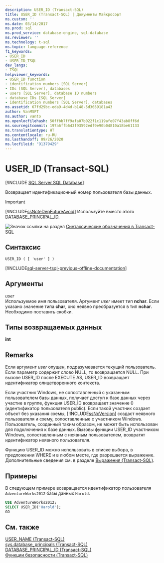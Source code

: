 ```yaml
---
description: USER_ID (Transact-SQL)
title: USER_ID (Transact-SQL) | Документы Майкрософт
ms.custom: ''
ms.date: 03/14/2017
ms.prod: sql
ms.prod_service: database-engine, sql-database
ms.reviewer: ''
ms.technology: t-sql
ms.topic: language-reference
f1_keywords:
- USER_ID
- USER_ID_TSQL
dev_langs:
- TSQL
helpviewer_keywords:
- USER_ID function
- identification numbers [SQL Server]
- IDs [SQL Server], databases
- users [SQL Server], database ID numbers
- database IDs [SQL Server]
- identification numbers [SQL Server], databases
ms.assetid: 67fd29bc-eda9-4d4d-b148-5d3659181a43
author: VanMSFT
ms.author: vanto
ms.openlocfilehash: 50ffbb7ff9afa07b022f1c119afe07f43ab8ff6d
ms.sourcegitcommit: 197a6ffb643f93592edf9e90b04810a18be61133
ms.translationtype: HT
ms.contentlocale: ru-RU
ms.lasthandoff: 09/26/2020
ms.locfileid: "91379429"
---
```

# <a name="user_id-transact-sql"></a>USER_ID (Transact-SQL)
[!INCLUDE [SQL Server SQL Database](../../includes/applies-to-version/sql-asdb.md)]

  Возвращает идентификационный номер пользователя базы данных.  
  
> [!IMPORTANT]  
>  [!INCLUDE[ssNoteDepFutureAvoid](../../includes/ssnotedepfutureavoid-md.md)] Используйте вместо этого [DATABASE_PRINCIPAL_ID](../../t-sql/functions/database-principal-id-transact-sql.md).  
  
 ![Значок ссылки на раздел](../../database-engine/configure-windows/media/topic-link.gif "Значок ссылки на раздел") [Синтаксические обозначения в Transact-SQL](../../t-sql/language-elements/transact-sql-syntax-conventions-transact-sql.md)  
  
## <a name="syntax"></a>Синтаксис  
  
```syntaxsql
USER_ID ( [ 'user' ] )  
```  
  
[!INCLUDE[sql-server-tsql-previous-offline-documentation](../../includes/sql-server-tsql-previous-offline-documentation.md)]

## <a name="arguments"></a>Аргументы
 *user*  
 Используемое имя пользователя. Аргумент *user* имеет тип **nchar**. Если указано значение типа **char**, оно неявно преобразуется в тип **nchar**. Необходимо поставить скобки.  
  
## <a name="return-types"></a>Типы возвращаемых данных  
 **int**  
  
## <a name="remarks"></a>Remarks  
 Если аргумент *user* опущен, подразумевается текущий пользователь. Если параметр содержит слово NULL, то возвращается NULL. При вызове USER_ID после EXECUTE AS, USER_ID возвращает идентификатор олицетворенного контекста.  
  
 Если участник Windows, не сопоставленный с указанным пользователем базы данных, получает доступ к базе данных через участие в группе, функция USER_ID возвращает значение 0 (идентификатор пользователя public). Если такой участник создает объект без указания схемы, [!INCLUDE[ssNoVersion](../../includes/ssnoversion-md.md)] создаст неявного пользователя и схему, сопоставленные с участником Windows. Пользователь, созданный таким образом, не может быть использован для подключения к базе данных. Вызовы функции USER_ID участником Windows, сопоставленным с неявным пользователем, возвратят идентификатор неявного пользователя.  
  
 Функцию USER_ID можно использовать в списке выбора, в предложении WHERE и в любом месте, где разрешается выражение. Дополнительные сведения см. в разделе [Выражения (Transact-SQL)](../../t-sql/language-elements/expressions-transact-sql.md).  
  
## <a name="examples"></a>Примеры  
 В следующем примере возвращается идентификатор пользователя `AdventureWorks2012` базы данных `Harold`.  
  
```sql
USE AdventureWorks2012;  
SELECT USER_ID('Harold');  
GO  
```  
  
## <a name="see-also"></a>См. также  
 [USER_NAME (Transact-SQL)](../../t-sql/functions/user-name-transact-sql.md)   
 [sys.database_principals (Transact-SQL)](../../relational-databases/system-catalog-views/sys-database-principals-transact-sql.md)   
 [DATABASE_PRINCIPAL_ID (Transact-SQL)](../../t-sql/functions/database-principal-id-transact-sql.md)   
 [Функции безопасности &#40;Transact-SQL&#41;](../../t-sql/functions/security-functions-transact-sql.md)  
  
  
